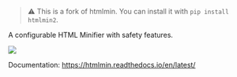 > :warning: This is a fork of htmlmin. You can install it with `pip install htmlmin2`.

A configurable HTML Minifier with safety features.

![](https://travis-ci.org/mankyd/htmlmin.png?branch=master)

Documentation: https://htmlmin.readthedocs.io/en/latest/
